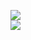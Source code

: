 [![](https://img.shields.io/badge/Made%20With-Github%20Spray-lightgrey.svg?style=for-the-badge&logo=github)](https://github.com/Annihil/github-spray#22638)  
[![](https://i.imgur.com/2DrTn0Z.gif)](https://github.com/Annihil/github-spray)